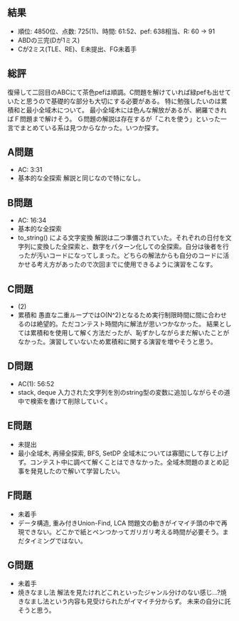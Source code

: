 ## 結果
- 順位: 4850位、点数: 725(1)、時間: 61:52、pef: 638相当、R: 60 → 91
- ABDの三完(Dが1ミス)
- Cが2ミス(TLE、RE)、E未提出、FG未着手


## 総評
復帰して二回目のABCにて茶色pefは順調。C問題を解けていれば緑pefも出せていたと思うので基礎的な部分も大切にする必要がある。
特に勉強したいのは累積和と最小全域木について。
最小全域木には色んな解放があるが、網羅できればＦ問題まで解けそう。
Ｇ問題の解説は存在するが「これを使う」といった一言でまとめている系は見つからなかった。いつか探す。


## A問題
- AC: 3:31
- 基本的な全探索
解説と同じなので特になし。

## B問題
- AC: 16:34
- 基本的な全探索
- to_string() による文字変換
解説は二つ準備されていた。それぞれの日付を文字列に変換した全探索と、数字をパターン化しての全探索。自分は後者を行ったが汚いコードになってしまった。どちらの解法からも自分のコードに活かせる考え方があったので次回までに使用できるように演習をこなす。


## C問題
- (2)
- 累積和
愚直な二重ループではO(N^2)となるため実行制限時間に間に合わせるのは絶望的。ただコンテスト時間内に解法が思いつかなかった。
結果としては累積和を使用して解く方法だったが、恥ずかしながらまだ解いたことがなかった。演習していないため累積和に関する演習を増やそうと思う。

## D問題
- AC(1): 56:52
- stack, deque
入力された文字列を別のstring型の変数に追加しながらその道中で検索を書けて削除していく。

## E問題
- 未提出
- 最小全域木, 再帰全探索, BFS, SetDP
全域木については寡聞にして存じ上げず。コンテスト中に調べて解くことはできなかった。全域木問題のまとめ記事を発見したので解いて学習したい。

## F問題
- 未着手
- データ構造, 重み付きUnion-Find, LCA
問題文の動きがイマイチ頭の中で再現できない。どこかで紙とペンつかってガリガリ考える時間が必要そう。まだタイミングではない。


## G問題
- 未着手
- 焼きなまし法
解法を見たけれどこれといったジャンル分けのない感じ...?焼きなまし法という内容も見受けられたがイマイチ分からず。
未来の自分に託そうと思う。
